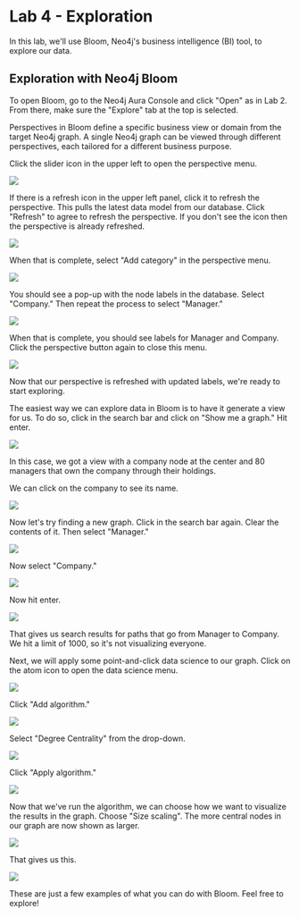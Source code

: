 # Lab 4 - Exploration
In this lab, we'll use Bloom, Neo4j's business intelligence (BI) tool, to explore our data.

## Exploration with Neo4j Bloom
To open Bloom, go to the Neo4j Aura Console and click "Open" as in Lab 2.  From there, make sure the "Explore" tab at the top is selected.

Perspectives in Bloom define a specific business view or domain from the target Neo4j graph. A single Neo4j graph can be viewed through different perspectives, each tailored for a different business purpose.

Click the slider icon in the upper left to open the perspective menu.

![](images/01.png)

If there is a refresh icon in the upper left panel, click it to refresh the perspective.  This pulls the latest data model from our database.  Click "Refresh" to agree to refresh the perspective. If you don't see the icon then the perspective is already refreshed. 

![](images/02.png)

When that is complete, select "Add category" in the perspective menu. 

![](images/03.png)

You should see a pop-up with the node labels in the database. Select "Company."  Then repeat the process to select "Manager."

![](images/04.png)

When that is complete, you should see labels for Manager and Company. Click the perspective button again to close this menu.

![](images/05.png)

Now that our perspective is refreshed with updated labels, we're ready to start exploring.

The easiest way we can explore data in Bloom is to have it generate a view for us.  To do so, click in the search bar and click on "Show me a graph."  Hit enter.

![](images/06.png)

In this case, we got a view with a company node at the center and 80 managers that own the company through their holdings.

We can click on the company to see its name.

![](images/07.png)

Now let's try finding a new graph.  Click in the search bar again.  Clear the contents of it.  Then select "Manager."

![](images/08.png)

Now select "Company."

![](images/09.png)

Now hit enter.

![](images/10.png)

That gives us search results for paths that go from Manager to Company.  We hit a limit of 1000, so it's not visualizing everyone.

Next, we will apply some point-and-click data science to our graph.  Click on the atom icon to open the data science menu.

![](images/11.png)

Click "Add algorithm."

![](images/12.png)

Select "Degree Centrality" from the drop-down.

![](images/13.png)

Click "Apply algorithm."

![](images/14.png)

Now that we've run the algorithm, we can choose how we want to visualize the results in the graph.  Choose "Size scaling". The more central nodes in our graph are now shown as larger. 

![](images/15.png)

That gives us this.

![](images/16.png)

These are just a few examples of what you can do with Bloom.  Feel free to explore!
